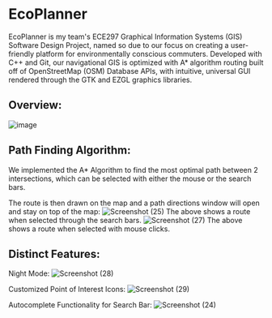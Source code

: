 # EcoPlanner
EcoPlanner is my team's ECE297 Graphical Information Systems (GIS) Software Design Project, named so due to our focus on creating a user-friendly platform for environmentally conscious commuters. Developed with C++ and Git, our navigational GIS is optimized with A* algorithm routing built off of OpenStreetMap (OSM) Database APIs, with intuitive, universal GUI rendered through the GTK and EZGL graphics libraries.

## Overview:
![image](https://github.com/AtticanWing/EcoPlanner/assets/55766983/05dca64e-bc5f-42fc-a4f4-972a11c3094a)

## Path Finding Algorithm:
We implemented the A* Algorithm to find the most optimal path between 2 intersections, which can be selected with either the mouse or the search bars.

The route is then drawn on the map and a path directions window will open and stay on top of the map:
![Screenshot (25)](https://github.com/AtticanWing/EcoPlanner/assets/55766983/68460f11-1ff2-4b56-a1df-bc24bb835255)
The above shows a route when selected through the search bars.
![Screenshot (27)](https://github.com/AtticanWing/EcoPlanner/assets/55766983/9f530dda-dc20-4fb3-8729-87e7cfc69cc6)
The above shows a route when selected with mouse clicks.

## Distinct Features:

Night Mode:
![Screenshot (28)](https://github.com/AtticanWing/EcoPlanner/assets/55766983/370ebc21-da86-47d0-a04b-6e84053a0799)

Customized Point of Interest Icons:
![Screenshot (29)](https://github.com/AtticanWing/EcoPlanner/assets/55766983/e9657211-bb80-4263-8874-11c8a8c062af)

Autocomplete Functionality for Search Bar:
![Screenshot (24)](https://github.com/AtticanWing/EcoPlanner/assets/55766983/9491bde3-e018-46ec-bef8-670b8786a378)

